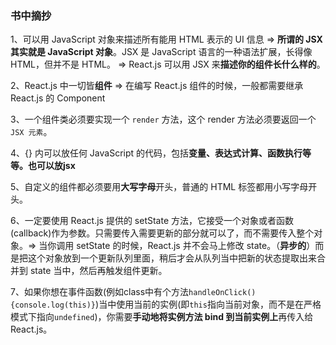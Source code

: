### 书中摘抄

1、可以用 JavaScript 对象来描述所有能用 HTML 表示的 UI 信息 => **所谓的 JSX 其实就是 JavaScript 对象**。JSX 是 JavaScript 语言的一种语法扩展，长得像 HTML，但并不是 HTML。
=> React.js 可以用 JSX 来**描述你的组件长什么样的**。

2、React.js 中一切皆**组件** => 在编写 React.js 组件的时候，一般都需要继承 React.js 的 Component

3、一个组件类必须要实现一个 `render` 方法，这个 render 方法必须要返回一个 `JSX 元素`。

4、{} 内可以放任何 JavaScript 的代码，包括**变量、表达式计算、函数执行等等。也可以放jsx**

5、自定义的组件都必须要用**大写字母**开头，普通的 HTML 标签都用小写字母开头。

6、一定要使用 React.js 提供的 setState 方法，它接受一个对象或者函数(callback)作为参数。只需要传入需要更新的部分就可以了，而不需要传入整个对象。=> 当你调用 setState 的时候，React.js 并不会马上修改 state。（**异步的**）而是把这个对象放到一个更新队列里面，稍后才会从队列当中把新的状态提取出来合并到 state 当中，然后再触发组件更新。

7、如果你想在事件函数(例如class中有个方法`handleOnClick(){console.log(this)}`)当中使用当前的实例(即`this`指向当前对象，而不是在严格模式下指向`undefined`)，你需要**手动地将实例方法 bind 到当前实例上**再传入给 React.js。